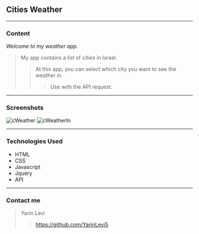 ## Cities Weather

---

### Content

_Welcome to my weather app._

>My app contains a list of cities in Israel.
 >> At this app, you can select which city you want to see the weather in.
 >>> Use with the API request.

---

### Screenshots

![cWeather](https://user-images.githubusercontent.com/89860312/146836568-fbee15bf-e7f0-416e-a5ed-c327ff61624e.png)
![cWeatherIn](https://user-images.githubusercontent.com/89860312/146836580-d59d4b62-a08a-4016-a28d-a43728ad80de.png)

---

### Technologies Used

- HTML
- CSS
- Javascript
- Jquery
-  API

---

### Contact me

> Yarin Levi
> > https://github.com/YarinLevi5
